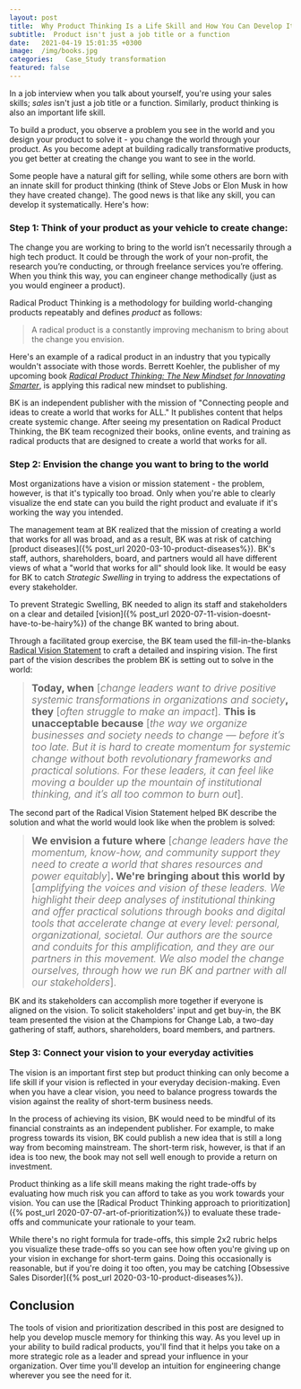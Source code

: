 ```yaml
---
layout: post
title:  Why Product Thinking Is a Life Skill and How You Can Develop It
subtitle:  Product isn't just a job title or a function
date:   2021-04-19 15:01:35 +0300
image:  /img/books.jpg
categories:   Case_Study transformation
featured: false
---
```


In a job interview when you talk about yourself, you're using your sales skills; _sales_ isn't just a job title or a function. Similarly, product thinking is also an important life skill.

To build a product, you observe a problem you see in the world and you design your product to solve it - you change the world through your product. As you become adept at building radically transformative products, you get better at creating the change you want to see in the world.

Some people have a natural gift for selling, while some others are born with an innate skill for product thinking (think of Steve Jobs or Elon Musk in how they have created change). The good news is that like any skill, you can develop it systematically. Here's how:

### Step 1: Think of your product as your vehicle to create change:
The change you are working to bring to the world isn’t necessarily through a high tech product. It could be through the work of your non-profit, the research you’re conducting, or through freelance services you’re offering. When you think this way, you can engineer change methodically (just as you would engineer a product).

Radical Product Thinking is a methodology for building world-changing products repeatably and defines _product_ as follows:
>A radical product is a constantly improving mechanism to bring about the change you envision.

Here's an example of a radical product in an industry that you typically wouldn't associate with those words. Berrett Koehler, the publisher of my upcoming book [_Radical Product Thinking: The New Mindset for Innovating Smarter_](https://www.amazon.com/Radical-Product-Thinking-Mindset-Innovating/dp/1523093315/ref=sr_1_2?crid=2RTJVD075FLXW&dchild=1&keywords=radical+product+thinking&qid=1618882051&sprefix=radical+product+%2Cdigital-text%2C164&sr=8-2), is applying this radical new mindset to publishing.

BK is an independent publisher with the mission of "Connecting people and ideas to create a world that works for ALL." It publishes content that helps create systemic change. After seeing my presentation on Radical Product Thinking, the BK team recognized their books, online events, and training as radical products that are designed to create a world that works for all.

### Step 2: Envision the change you want to bring to the world

Most organizations have a vision or mission statement - the problem, however, is that it's typically too broad.
Only when you're able to clearly visualize the end state can you build the right product and evaluate if it's working the way you intended.

The management team at BK realized that the mission of creating a world that works for all was broad, and as a result, BK was at risk of catching [product diseases]({% post_url 2020-03-10-product-diseases%}). BK's staff, authors, shareholders, board, and partners would all have different views of what a "world that works for all" should look like. It would be easy for BK to catch _Strategic Swelling_ in trying to address the expectations of every stakeholder.

To prevent Strategic Swelling, BK needed to align its staff and stakeholders on a clear and detailed [vision]({% post_url 2020-07-11-vision-doesnt-have-to-be-hairy%}) of the change BK wanted to bring about.

Through a facilitated group exercise, the BK team used the fill-in-the-blanks [Radical Vision Statement](https://www.radicalproduct.com/toolkit) to craft a detailed and inspiring vision. The first part of the vision describes the problem BK is setting out to solve in the world:

><span style="font-size:18px; font-weight:350;">**Today, when** [_change leaders want to drive positive systemic transformations in organizations
and society_**, they** [_often struggle to make an impact_]. **This is unacceptable because** [_the way we
organize businesses and society needs to change — before it’s too late. But it is hard to create
momentum for systemic change without both revolutionary frameworks and practical solutions.
For these leaders, it can feel like moving a boulder up the mountain of institutional thinking, and
it’s all too common to burn out_]. </span>

The second part of the Radical Vision Statement helped BK describe the solution and what the world would look like when the problem is solved:

><span style="font-size:18px; font-weight:350;">**We envision a future where** [_change leaders have the momentum, know-how, and community
support they need to create a world that shares resources and power equitably_]**. We're bringing
about this world by** [_amplifying the voices and vision of these leaders. We highlight their deep
analyses of institutional thinking and offer practical solutions through books and digital tools that
accelerate change at every level: personal, organizational, societal. Our authors are the source
and conduits for this amplification, and they are our partners in this movement. We also model
the change ourselves, through how we run BK and partner with all our stakeholders_]. </span>

BK and its stakeholders can accomplish more together if everyone is aligned on the vision. To solicit stakeholders' input and get buy-in, the BK team presented the vision at the Champions for Change Lab, a two-day gathering of staff, authors, shareholders, board members, and partners.

### Step 3: Connect your vision to your everyday activities

The vision is an important first step but product thinking can only become a life skill if your vision is reflected in your everyday decision-making. Even when you have a clear vision, you need to balance progress towards the vision against the reality of short-term business needs.

In the process of achieving its vision, BK would need to be mindful of its financial constraints as an independent publisher. For example, to make progress towards its vision, BK could publish a new idea that is still a long way from becoming mainstream. The short-term risk, however, is that if an idea is too new, the book may not sell well enough to provide a return on investment.

Product thinking as a life skill means making the right trade-offs by evaluating how much risk you can afford to take as you work towards your vision. You can use the [Radical Product Thinking approach to prioritization]({% post_url 2020-07-07-art-of-prioritization%}) to evaluate these trade-offs and communicate your rationale to your team.

While there's no right formula for trade-offs, this simple 2x2 rubric helps you visualize these trade-offs so you can see how often you're giving up on your vision in exchange for short-term gains. Doing this occasionally is reasonable, but if you're doing it too often, you may be catching [Obsessive Sales Disorder]({% post_url 2020-03-10-product-diseases%}).

## Conclusion
The tools of vision and prioritization described in this post are designed to help you develop muscle memory for thinking this way. As you level up in your ability to build radical products, you'll find that it helps you take on a more strategic role as a leader and spread your influence in your organization. Over time you'll develop an intuition for engineering change wherever you see the need for it.